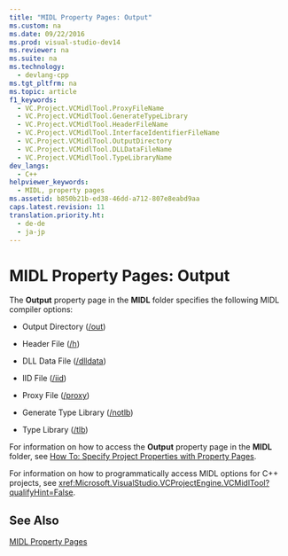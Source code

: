 ```yaml
---
title: "MIDL Property Pages: Output"
ms.custom: na
ms.date: 09/22/2016
ms.prod: visual-studio-dev14
ms.reviewer: na
ms.suite: na
ms.technology: 
  - devlang-cpp
ms.tgt_pltfrm: na
ms.topic: article
f1_keywords: 
  - VC.Project.VCMidlTool.ProxyFileName
  - VC.Project.VCMidlTool.GenerateTypeLibrary
  - VC.Project.VCMidlTool.HeaderFileName
  - VC.Project.VCMidlTool.InterfaceIdentifierFileName
  - VC.Project.VCMidlTool.OutputDirectory
  - VC.Project.VCMidlTool.DLLDataFileName
  - VC.Project.VCMidlTool.TypeLibraryName
dev_langs: 
  - C++
helpviewer_keywords: 
  - MIDL, property pages
ms.assetid: b850b21b-ed38-46dd-a712-807e8eabd9aa
caps.latest.revision: 11
translation.priority.ht: 
  - de-de
  - ja-jp
---
```

# MIDL Property Pages: Output
The **Output** property page in the **MIDL** folder specifies the following MIDL compiler options:  
  
-   Output Directory ([/out](http://msdn.microsoft.com/library/windows/desktop/aa367358))  
  
-   Header File ([/h](http://msdn.microsoft.com/library/windows/desktop/aa367325))  
  
-   DLL Data File ([/dlldata](http://msdn.microsoft.com/library/windows/desktop/aa367322))  
  
-   IID File ([/iid](http://msdn.microsoft.com/library/windows/desktop/aa367329))  
  
-   Proxy File ([/proxy](http://msdn.microsoft.com/library/windows/desktop/aa367362))  
  
-   Generate Type Library ([/notlb](http://msdn.microsoft.com/library/windows/desktop/aa367343))  
  
-   Type Library ([/tlb](http://msdn.microsoft.com/library/windows/desktop/aa367372))  
  
 For information on how to access the **Output** property page in the **MIDL** folder, see [How To: Specify Project Properties with Property Pages](../vs140/how-to--specify-project-properties-with-property-pages.md).  
  
 For information on how to programmatically access MIDL options for C++ projects, see <xref:Microsoft.VisualStudio.VCProjectEngine.VCMidlTool?qualifyHint=False>.  
  
## See Also  
 [MIDL Property Pages](../vs140/midl-property-pages.md)